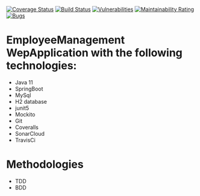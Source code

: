 [![Coverage Status](https://coveralls.io/repos/github/sreenu-reddy/Emp-Back/badge.svg?branch=master)](https://coveralls.io/github/sreenu-reddy/Emp-Back?branch=master)  [![Build Status](https://travis-ci.com/sreenu-reddy/Emp-Back.svg?branch=master)](https://travis-ci.com/sreenu-reddy/Emp-Back) [![Vulnerabilities](https://sonarcloud.io/api/project_badges/measure?project=sreenu-reddy_Emp-Back&metric=vulnerabilities)](https://sonarcloud.io/dashboard?id=sreenu-reddy_Emp-Back) [![Maintainability Rating](https://sonarcloud.io/api/project_badges/measure?project=sreenu-reddy_Emp-Back&metric=sqale_rating)](https://sonarcloud.io/dashboard?id=sreenu-reddy_Emp-Back) [![Bugs](https://sonarcloud.io/api/project_badges/measure?project=sreenu-reddy_Emp-Back&metric=bugs)](https://sonarcloud.io/dashboard?id=sreenu-reddy_Emp-Back)
# EmployeeManagement WepApplication with the following technologies:
 - Java 11 
 - SpringBoot
 - MySql
 - H2 database
 - junit5
 - Mockito
 - Git
 - Coveralls
 - SonarCloud
 - TravisCi
 
# Methodologies
 - TDD
 - BDD


